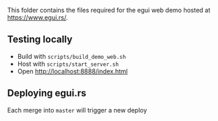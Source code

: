 This folder contains the files required for the egui web demo hosted at <https://www.egui.rs/>.

## Testing locally
* Build with `scripts/build_demo_web.sh`
* Host with `scripts/start_server.sh`
* Open <http://localhost:8888/index.html>

## Deploying egui.rs
Each merge into `master` will trigger a new deploy
